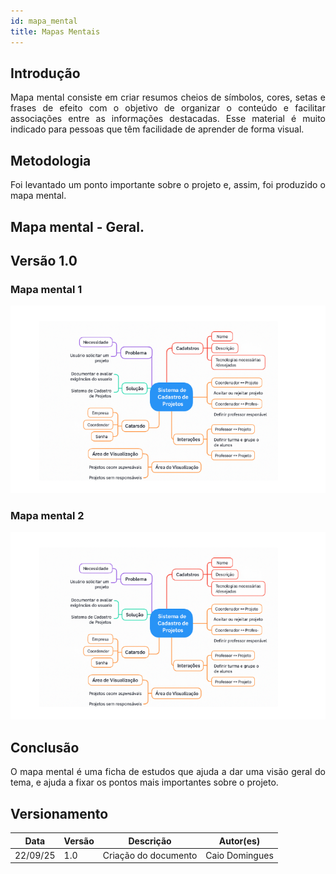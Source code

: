 ```yaml
---
id: mapa_mental
title: Mapas Mentais
---
```

 
## Introdução
 
<p align = "justify">
Mapa mental consiste em criar resumos cheios de símbolos, cores, setas e frases de efeito com o objetivo de organizar o conteúdo e facilitar associações entre as informações destacadas. Esse material é muito indicado para pessoas que têm facilidade de aprender de forma visual.
</p>
 
## Metodologia
 
<p align = "justify">
Foi levantado um ponto importante sobre o projeto e, assim, foi produzido o mapa mental.
</p>
 
## Mapa mental - Geral.
 
## Versão 1.0
 
### Mapa mental 1
 
[![Mapa mental Entrevista](../assets/Mapas_Mentais/image.png)](../assets/Mapas_Mentais/image.png)
 
 
### Mapa mental 2
 
[![Mapa mental Brainstorm](../assets/Mapas_Mentais/image.png)](../assets/Mapas_Mentais/image.png)
 
## Conclusão
 
<p align = "justify">
O mapa mental é uma ficha de estudos que ajuda a dar uma visão geral do tema, e ajuda a fixar os pontos mais importantes sobre o projeto.
</p>
 

 
## Versionamento
| Data | Versão | Descrição | Autor(es) |
| -- | -- | -- | -- |
| 22/09/25 | 1.0 | Criação do documento | Caio Domingues|

